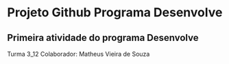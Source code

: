 # Projeto Github Programa Desenvolve
## Primeira atividade do programa Desenvolve
   Turma 3_12
   Colaborador: Matheus Vieira de Souza
